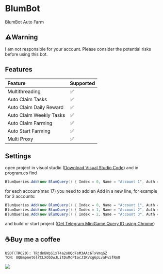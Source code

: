 # BlumBot
BlumBot Auto Farm

## ⚠️Warning
I am not responsible for your account. Please consider the potential risks before using this bot.

## Features
| Feature                   | Supported |
| :------------------------ | :-------- |
| Multithreading            | ✅        |
| Auto Claim Tasks          | ✅        |
| Auto Claim Daily Reward   | ✅        |
| Auto Claim Weekly Tasks   | ✅        |
| Auto Claim Farming        | ✅        |
| Auto Start Farming        | ✅        |
| Multi Proxy               | ✅        |

## Settings
open project in visual studio ([Download Visual Studio Code](https://code.visualstudio.com/download)) and in program.cs find
```c#
BlumQueries.Add(new BlumQuery() { Index = 0, Name = "Account 1", Auth = "query_id of account 1", Proxy = "" });
```
for each account(max 17) you need to add an Add in a new line, for example for 3 accounts:
```c#
BlumQueries.Add(new BlumQuery() { Index = 0, Name = "Account 1", Auth = "query_id of account 1", Proxy = "" });
BlumQueries.Add(new BlumQuery() { Index = 1, Name = "Account 2", Auth = "query_id of account 2", Proxy = "socks5://10.10.10.10:1080" });
BlumQueries.Add(new BlumQuery() { Index = 2, Name = "Account 3", Auth = "query_id of account 3", Proxy = "socks4://10.10.10.10:1080" });
```
and build or start project ([Get Telegram MiniGame Query ID using Chrome](https://youtu.be/r0Ulqev-9M4))

## ☕Buy me a coffee
```
USDT(TRC20): TRjdnBWpS1xT4a2oKQdFsM3AAc6TxVmqGZ
TON: UQBmpnet6lYCLXObDwJLitDuMcPIocJIKVxg6pLvaFv5fRmO
```

![](http://visit.parselecom.com/Api/Visit/27/CF3476)
